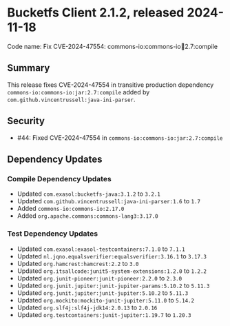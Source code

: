 # Bucketfs Client 2.1.2, released 2024-11-18

Code name: Fix CVE-2024-47554: commons-io:commons-io:jar:2.7:compile

## Summary

This release fixes CVE-2024-47554 in transitive production dependency `commons-io:commons-io:jar:2.7:compile` added by `com.github.vincentrussell:java-ini-parser`.

## Security

* #44: Fixed CVE-2024-47554 in `commons-io:commons-io:jar:2.7:compile`

## Dependency Updates

### Compile Dependency Updates

* Updated `com.exasol:bucketfs-java:3.1.2` to `3.2.1`
* Updated `com.github.vincentrussell:java-ini-parser:1.6` to `1.7`
* Added `commons-io:commons-io:2.17.0`
* Added `org.apache.commons:commons-lang3:3.17.0`

### Test Dependency Updates

* Updated `com.exasol:exasol-testcontainers:7.1.0` to `7.1.1`
* Updated `nl.jqno.equalsverifier:equalsverifier:3.16.1` to `3.17.3`
* Updated `org.hamcrest:hamcrest:2.2` to `3.0`
* Updated `org.itsallcode:junit5-system-extensions:1.2.0` to `1.2.2`
* Updated `org.junit-pioneer:junit-pioneer:2.2.0` to `2.3.0`
* Updated `org.junit.jupiter:junit-jupiter-params:5.10.2` to `5.11.3`
* Updated `org.junit.jupiter:junit-jupiter:5.10.2` to `5.11.3`
* Updated `org.mockito:mockito-junit-jupiter:5.11.0` to `5.14.2`
* Updated `org.slf4j:slf4j-jdk14:2.0.13` to `2.0.16`
* Updated `org.testcontainers:junit-jupiter:1.19.7` to `1.20.3`
